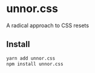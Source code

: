 # unnor.css
A radical approach to CSS resets

## Install

```sh
yarn add unnor.css
npm install unnor.css
```
